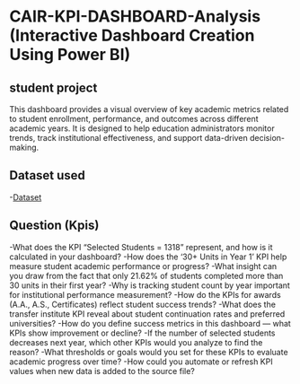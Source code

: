 # CAIR-KPI-DASHBOARD-Analysis (Interactive Dashboard Creation Using Power BI)
## student project 
This dashboard provides a visual overview of key academic metrics related to student enrollment, performance, and outcomes across different academic years. It is designed to help education administrators monitor trends, track institutional effectiveness, and support data-driven decision-making.

## Dataset used

-<a href="https://github.com/anasmummar-702/data-analysis-dashboard/blob/main/Data%20file%20for%20dashboard_CAIR_fin.xlsx">Dataset</a>

## Question (Kpis)

-What does the KPI “Selected Students = 1318” represent, and how is it calculated in your dashboard?
-How does the ‘30+ Units in Year 1’ KPI help measure student academic performance or progress?
-What insight can you draw from the fact that only 21.62% of students completed more than 30 units in their first year?
-Why is tracking student count by year important for institutional performance measurement?
-How do the KPIs for awards (A.A., A.S., Certificates) reflect student success trends?
-What does the transfer institute KPI reveal about student continuation rates and preferred universities?
-How do you define success metrics in this dashboard — what KPIs show improvement or decline?
-If the number of selected students decreases next year, which other KPIs would you analyze to find the reason?
-What thresholds or goals would you set for these KPIs to evaluate academic progress over time?
-How could you automate or refresh KPI values when new data is added to the source file?
